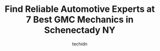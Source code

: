 ---
layout: ampstory
image: https://images.unsplash.com/photo-1545609904-f2f11654638d?ixlib=rb-4.0.3&ixid=MnwxMjA3fDB8MHxwaG90by1wYWdlfHx8fGVufDB8fHx8&auto=format&fit=crop&w=640&h=853&q=80
author: techidn
featured: false
description: Searching for the finest GMC Mechanic in Schenectady NY, USA? Look no further than the 7 best GMC Mechanic in the area, where youll find a team of highly qualified professionals ready to ha
title: Find Reliable Automotive Experts at 7 Best GMC Mechanics in Schenectady NY
cover:
   title: Find Reliable Automotive Experts at 7 Best GMC Mechanics in Schenectady NY
   subtitle: Rickpate
   background: https://images.unsplash.com/photo-1545609904-f2f11654638d?ixlib=rb-4.0.3&ixid=MnwxMjA3fDB8MHxwaG90by1wYWdlfHx8fGVufDB8fHx8&auto=format&fit=crop&w=640&h=853&q=80

pages: 
 - layout: thirds
   top: <h1>#1 NGR New/Used Tires and Auto Service</h1>
   bottom: "<p>Called for two used tires. They didnt have the exact size. My husband asked if they had a different size that was close to the same that we needed and the guy on the pho</p>"
   background: https://www.knot35.com/toplist/wp-content/uploads/2023/06/best-gmc-mechanic-1-in-schenectady-ny-1685838979.jpeg
   backgroundblur: true
 - layout: thirds
   top: <h1>#2 Jays Certified Auto Repair</h1>
   bottom: "<p>2001 Chrisler Ave, Schenectady, NY 12303, United States</p>"
   background: https://www.knot35.com/toplist/wp-content/uploads/2023/06/best-gmc-mechanic-2-in-schenectady-ny-1685838980.jpeg
   cta:
      link: https://www.knot35.com/toplist/find-reliable-automotive-experts-at-7-best-gmc-mechanics-in-schenectady-ny/
      text: Find Reliable Automotive Experts at 7 Best GMC Mechanics in Schenectady NY
 - layout: thirds
   top: <h1>#3 Andex Auto Services Station</h1>
   bottom: "<p>1432 Chrisler Ave, Schenectady, NY 12303, United States</p>"
   background: https://www.knot35.com/toplist/wp-content/uploads/2023/06/best-gmc-mechanic-3-in-schenectady-ny-1685838980.jpeg
   cta:
      link: https://www.knot35.com/toplist/find-reliable-automotive-experts-at-7-best-gmc-mechanics-in-schenectady-ny/
      text: Find Reliable Automotive Experts at 7 Best GMC Mechanics in Schenectady NY
 - layout: thirds
   top: <h1>#4 Amslers auto sales inc</h1>
   bottom: "<p>1555 Broadway, Schenectady, NY 12306, United States</p>"
   background: https://images.unsplash.com/photo-1591393223703-56fe1347ac62?ixlib=rb-4.0.3&ixid=MnwxMjA3fDB8MHxwaG90by1wYWdlfHx8fGVufDB8fHx8&auto=format&fit=crop&w=640&h=853&q=80
   cta:
      link: https://www.knot35.com/toplist/find-reliable-automotive-experts-at-7-best-gmc-mechanics-in-schenectady-ny/
      text: Find Reliable Automotive Experts at 7 Best GMC Mechanics in Schenectady NY
 - layout: thirds
   top: <h1>#5 Lexie Auto</h1>
   bottom: "<p>1025 Altamont Ave, Schenectady, NY 12303, United States</p>"
   background: https://images.unsplash.com/photo-1618556658017-fd9c732d1360?ixlib=rb-4.0.3&ixid=MnwxMjA3fDB8MHxwaG90by1wYWdlfHx8fGVufDB8fHx8&auto=format&fit=crop&w=640&h=853&q=80
   cta:
      link: https://www.knot35.com/toplist/find-reliable-automotive-experts-at-7-best-gmc-mechanics-in-schenectady-ny/
      text: Find Reliable Automotive Experts at 7 Best GMC Mechanics in Schenectady NY
 - layout: thirds
   top: <h1>#6 Schenectady Auto Service</h1>
   bottom: "<p>2401 Van Vranken Ave., Schenectady, NY 12308, United States</p>"
   background: https://images.unsplash.com/photo-1604871000636-074fa5117945?ixlib=rb-4.0.3&ixid=MnwxMjA3fDB8MHxwaG90by1wYWdlfHx8fGVufDB8fHx8&auto=format&fit=crop&w=640&h=853&q=80
   cta:
      link: https://www.knot35.com/toplist/find-reliable-automotive-experts-at-7-best-gmc-mechanics-in-schenectady-ny/
      text: Find Reliable Automotive Experts at 7 Best GMC Mechanics in Schenectady NY
 - layout: thirds
   top: <h1>#7 Burns Auto Center</h1>
   bottom: "<p>401 Broadway, Schenectady, NY 12305, United States</p>"
   background: https://images.unsplash.com/photo-1547366785-564103df7e13?ixlib=rb-4.0.3&ixid=MnwxMjA3fDB8MHxwaG90by1wYWdlfHx8fGVufDB8fHx8&auto=format&fit=crop&w=640&h=853&q=80
   cta:
      link: https://www.knot35.com/toplist/find-reliable-automotive-experts-at-7-best-gmc-mechanics-in-schenectady-ny/
      text: Find Reliable Automotive Experts at 7 Best GMC Mechanics in Schenectady NY
 - layout: thirds
   middle: Continue reading...
   background: https://images.unsplash.com/photo-1618005182384-a83a8bd57fbe?ixlib=rb-4.0.3&ixid=MnwxMjA3fDB8MHxwaG90by1wYWdlfHx8fGVufDB8fHx8&auto=format&fit=crop&w=640&h=853&q=80
   cta:
      link: https://www.knot35.com/toplist/find-reliable-automotive-experts-at-7-best-gmc-mechanics-in-schenectady-ny/
      text: Find Reliable Automotive Experts at 7 Best GMC Mechanics in Schenectady NY
      
---